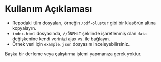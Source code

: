 # Kullanım Açıklaması

- Repodaki tüm dosyaları, örneğin `/pdf-olustur` gibi bir klasörün altına kopyalayın.
- `index.html` dosyasında, `//ÖNEMLİ` şeklinde işaretlenmiş olan `data` değişkenine kendi verinizi ajax vs. ile bağlayın.
- Örnek veri için `example.json` dosyasını inceleyebilirsiniz.

Başka bir derleme veya çalıştırma işlemi yapmanıza gerek yoktur.